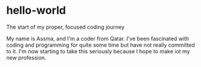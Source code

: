 # hello-world
The start of my proper, focused coding journey

My name is Assma, and I'm a coder from Qatar. I've been fascinated with coding and programming for quite some time but have not really committed to it. I'm now starting to take this seriously because I hope to make iot my new profession. 
